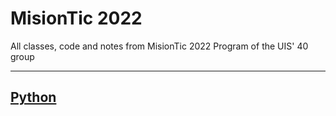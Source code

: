 # MisionTic 2022

All classes, code and notes from MisionTic 2022 Program of the UIS' 40 group

---
## [Python](https://github.com/DLesmes/MisionTic2022/blob/main/Python_readme.md)
